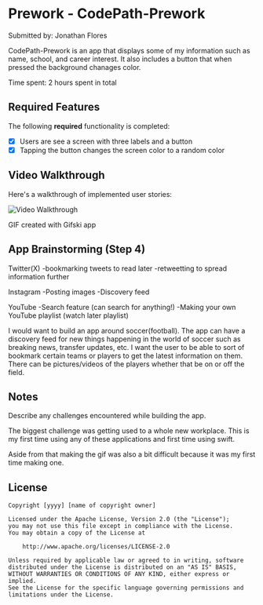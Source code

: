 # Prework - CodePath-Prework

Submitted by: Jonathan Flores

CodePath-Prework is an app that displays some of my information such as name, school, and career interest. It also includes a button that when pressed the background chanages color.

Time spent: 2 hours spent in total

## Required Features

The following **required** functionality is completed:

- [x] Users are see a screen with three labels and a button
- [x] Tapping the button changes the screen color to a random color
 
## Video Walkthrough

Here's a walkthrough of implemented user stories:

<img src='https://imgur.com/qICIN4I.gif ' title='Video Walkthrough' width='' alt='Video Walkthrough' />

<!-- Replace this with whatever GIF tool you used! -->
GIF created with Gifski app

## App Brainstorming (Step 4)
Twitter(X)
-bookmarking tweets to read later
-retweetting to spread information further

Instagram 
-Posting images 
-Discovery feed

YouTube
-Search feature (can search for anything!)
-Making your own YouTube playlist (watch later playlist)

I would want to build an app around soccer(football). The app can have a discovery feed for new things happening in the world of 
soccer such as breaking news, transfer updates, etc. I want the user to be able to sort of bookmark certain teams or players to 
get the latest information on them. There can be pictures/videos of the players whether that be on or off the field.


## Notes

Describe any challenges encountered while building the app.

The biggest challenge was getting used to a whole new workplace. This is my first time using any of these applications and first 
time using swift.

Aside from that making the gif was also a bit difficult because it was my first time making one.

## License

    Copyright [yyyy] [name of copyright owner]

    Licensed under the Apache License, Version 2.0 (the "License");
    you may not use this file except in compliance with the License.
    You may obtain a copy of the License at

        http://www.apache.org/licenses/LICENSE-2.0

    Unless required by applicable law or agreed to in writing, software
    distributed under the License is distributed on an "AS IS" BASIS,
    WITHOUT WARRANTIES OR CONDITIONS OF ANY KIND, either express or implied.
    See the License for the specific language governing permissions and
    limitations under the License.
